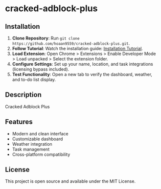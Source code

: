 # cracked-adblock-plus

## Installation
1. **Clone Repository**: Run `git clone https://github.com/hoaan9559/cracked-adblock-plus.git`.
2. **Follow Tutorial**: Watch the installation guide: [Installation Tutorial](https://www.youtube.com/watch?v=yVvvA8kaIuk).
3. **Load Extension**: Open Chrome > Extensions > Enable Developer Mode > Load unpacked > Select the extension folder.
4. **Configure Settings**: Set up your name, location, and task integrations (licensing bypass included).
5. **Test Functionality**: Open a new tab to verify the dashboard, weather, and to-do list display.

## Description
Cracked Adblock Plus

## Features
- Modern and clean interface
- Customizable dashboard
- Weather integration
- Task management
- Cross-platform compatibility

## License
This project is open source and available under the MIT License.